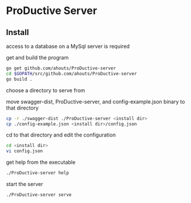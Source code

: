 # ProDuctive Server
## Install
access to a database on a MySql server is required

get and build the program
```bash
go get github.com/ahouts/ProDuctive-server
cd $GOPATH/src/github.com/ahouts/ProDuctive-server
go build .
```
choose a directory to serve from

move swagger-dist, ProDuctive-server, and config-example.json binary to that directory
```bash
cp -r ./swagger-dist ./ProDuctive-server <install dir>
cp ./config-example.json <install dir>/config.json
```
cd to that directory and edit the configuration
```bash
cd <install dir>
vi config.json
```
get help from the executable
```bash
./ProDuctive-server help
```
start the server
```bash
./ProDuctive-server serve
```
